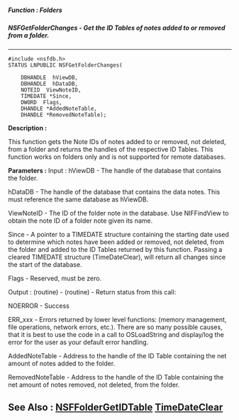 ##### Function : Folders
##### NSFGetFolderChanges - Get the ID Tables of notes added to or removed from a folder.
---
```
#include <nsfdb.h>
STATUS LNPUBLIC NSFGetFolderChanges(

	DBHANDLE  hViewDB,
	DBHANDLE  hDataDB,
	NOTEID  ViewNoteID,
	TIMEDATE *Since,
	DWORD  Flags,
	DHANDLE *AddedNoteTable,
	DHANDLE *RemovedNoteTable);
```
**Description :**

This function gets the Note IDs of notes added to or removed, not deleted, from 
a folder and returns the handles of the respective ID Tables.  This function 
works on folders only and is not supported for remote databases.

**Parameters :**
Input :
hViewDB  -  The handle of the database that contains the folder.

hDataDB  -  The handle of the database that contains the data notes.  This must reference the same database as hViewDB.

ViewNoteID  -  The ID of the folder note in the database. Use NIFFindView to obtain the note ID of a folder note given its name.

Since  -  A pointer to a TIMEDATE structure containing the starting date used to determine which notes have been added or removed, not deleted, from the folder and added to the ID Tables returned by this function.  Passing a cleared TIMEDATE structure (TimeDateClear), will return all changes since the start of the database.

Flags  -  Reserved, must be zero.

Output :
(routine)  -  (routine)  -  Return status from this call:

NOERROR - Success

ERR_xxx - Errors returned by lower level functions: (memory management, file operations, network errors, etc.).  There are so many possible causes, that it is best to use the code in a call to OSLoadString and display/log the error for the user as your default error handling.


AddedNoteTable  -  Address to the handle of the ID Table containing the net amount of notes added to the folder.

RemovedNoteTable  -  Address to the handle of the ID Table containing the net amount of notes removed, not deleted, from the folder.


**See Also :**
[NSFFolderGetIDTable](/domino-c-api-docs/reference/Func/NSFFolderGetIDTable)
[TimeDateClear](/domino-c-api-docs/reference/Func/TimeDateClear)
---
